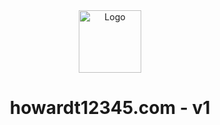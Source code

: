 <div align="center">
  <img alt="Logo" src="https://raw.githubusercontent.com/howardt12345/website-v1/master/images/logo_dark.png" width="100" />
</div>
<h1 align="center">
  howardt12345.com - v1
</h1>
